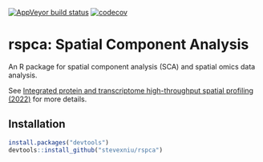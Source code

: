 [![AppVeyor build status](https://ci.appveyor.com/api/projects/status/github/stevexniu/rspca?branch=master&svg=true)](https://ci.appveyor.com/project/stevexniu/rspca)
[![codecov](https://codecov.io/gh/stevexniu/rspca/branch/master/graph/badge.svg?token=OXK8ZT3QH1)](https://codecov.io/gh/stevexniu/rspca)

# rspca: Spatial Component Analysis

An R package for spatial component analysis (SCA) and spatial omics data analysis. 

See <a href="https://doi.org/10.1101/2022.03.15.484516" target="_blank">Integrated protein and transcriptome high-throughput spatial profiling (2022)</a> for more details.


## Installation

``` r
install.packages("devtools")
devtools::install_github("stevexniu/rspca")
```




